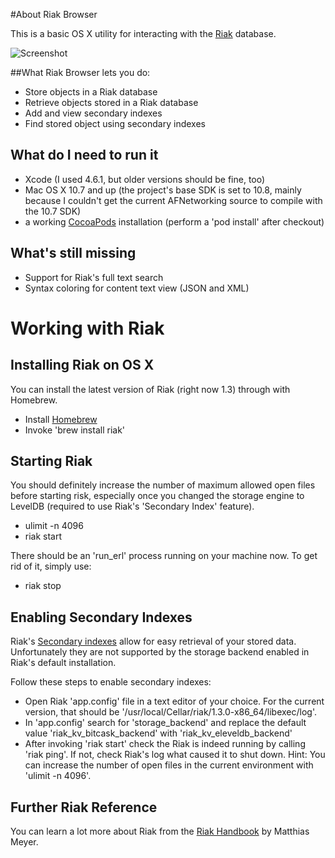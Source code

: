 #About Riak Browser

This is a basic OS X utility for interacting with the [Riak](http://basho.com/riak/) database.

![Screenshot](https://raw.github.com/iljaiwas/RiakBrowser/master/Screenshot.png)

##What Riak Browser lets you do:

* Store objects in a Riak database
* Retrieve objects stored in a Riak database
* Add and view secondary indexes
* Find stored object using secondary indexes

## What do I need to run it

* Xcode (I used 4.6.1, but older versions should be fine, too)
* Mac OS X 10.7 and up (the project's base SDK is set to 10.8, mainly because I couldn't get the current AFNetworking source to compile with the 10.7 SDK)
* a working [CocoaPods](http://docs.cocoapods.org/guides/installing_cocoapods.html) installation (perform a 'pod install' after checkout)


## What's still missing

* Support for Riak's full text search
* Syntax coloring for content text view (JSON and XML)


# Working with Riak

## Installing Riak on OS X

You can install the latest version of Riak (right now 1.3) through with Homebrew.

* Install [Homebrew](http://mxcl.github.com/homebrew/)
* Invoke 'brew install riak'

## Starting Riak

You should definitely increase the number of maximum allowed open files before starting risk, especially once you changed the storage engine to LevelDB (required to use Riak's 'Secondary Index' feature).

* ulimit -n 4096
* riak start

There should be an 'run_erl' process running on your machine now. To get rid of it, simply use:

* riak stop

## Enabling Secondary Indexes

Riak's [Secondary indexes](http://docs.basho.com/riak/latest/tutorials/querying/Secondary-Indexes/) allow for easy retrieval of your stored data. Unfortunately they are not supported by the storage backend enabled in Riak's default installation.

Follow these steps to enable secondary indexes:

* Open Riak 'app.config' file in a text editor of your choice. For the current version, that should be '/usr/local/Cellar/riak/1.3.0-x86_64/libexec/log'.
* In 'app.config' search for 'storage_backend' and replace the default value 'riak_kv_bitcask_backend' with 'riak_kv_eleveldb_backend'
* After invoking 'riak start' check the Riak is indeed running by calling 'riak ping'. If not, check Riak's log what caused it to shut down. Hint: You can increase the number of open files in the current environment with 'ulimit -n 4096'. 

## Further Riak Reference

You can learn a lot more about Riak from the [Riak Handbook](http://riakhandbook.com) by Matthias Meyer.